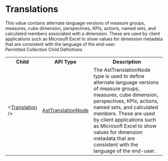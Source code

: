 # Translations

<div class="LanguageSummary"><div class ="SummaryItem">This value contains alternate language versions of measure groups, measures, cube dimension, perspectives, KPIs, actions, named sets, and calculated members associated with a dimension. These are used by client applications such as Microsoft Excel to show values for dimension metadata that are consistent with the language of the end-user.</div></div><div class="SchemaBindingGroup"><div class="SchemaBindingGroupHeader">Permitted Collection Child Definitions</div><table id="SchemaBindingList" class="SchemaBindingList"><tbody><tr><th class="SchemaBindingNameColumnHeader">Child</th><th class="SchemaBindingTypeColumnHeader">API Type</th><th class="SchemaBindingSummaryColumnHeader">Description</th></tr><tr class="cd0"><td class="SchemaBindingName"><span class="punc">&lt;</span><a href=Varigence.Languages.Biml.Cube.AstTranslationNode.html">Translation</a><span class="punc"> /&gt;</span></td><td class="SchemaBindingType"><a href="../api-reference/Varigence.Languages.Biml.Cube.AstTranslationNode.html">AstTranslationNode</a></td><td class="SchemaBindingSummary">The AstTranslationNode type is used to define alternate language versions of measure groups, measures, cube dimension, perspectives, KPIs, actions, named sets, and calculated members. These are used by client applications such as Microsoft Excel to show values for dimension metadata that are consistent with the language of the end-user.</td></tr></tbody></table></div>